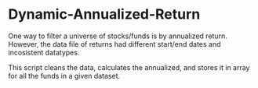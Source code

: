 # Dynamic-Annualized-Return

One way to filter a universe of stocks/funds is by annualized return. However, the data file of returns had different start/end dates and incosistent datatypes. 

This script cleans the data, calculates the annualized, and stores it in array for all the funds in a given dataset. 
